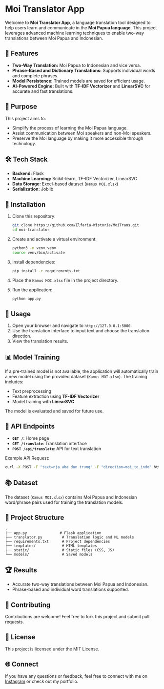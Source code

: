 # Moi Translator App

Welcome to **Moi Translator App**, a language translation tool designed to help users learn and communicate in the **Moi Papua language**. This project leverages advanced machine learning techniques to enable two-way translations between Moi Papua and Indonesian.

## 🚀 Features

- **Two-Way Translation:** Moi Papua to Indonesian and vice versa.
- **Phrase-Based and Dictionary Translations:** Supports individual words and complete phrases.
- **Model Persistence:** Trained models are saved for efficient usage.
- **AI-Powered Engine:** Built with **TF-IDF Vectorizer** and **LinearSVC** for accurate and fast translations.

## 🎯 Purpose
This project aims to:

- Simplify the process of learning the Moi Papua language.
- Assist communication between Moi speakers and non-Moi speakers.
- Preserve the Moi language by making it more accessible through technology.

## 🛠️ Tech Stack

- **Backend:** Flask
- **Machine Learning:** Scikit-learn, TF-IDF Vectorizer, LinearSVC
- **Data Storage:** Excel-based dataset (`Kamus MOI.xlsx`)
- **Serialization:** Joblib

## 🧩 Installation

1. Clone this repository:
   ```bash
   git clone https://github.com/Elfaria-Wistoria/MoiTrans.git
   cd moi-translator
   ```

2. Create and activate a virtual environment:
   ```bash
   python3 -m venv venv
   source venv/bin/activate
   ```

3. Install dependencies:
   ```bash
   pip install -r requirements.txt
   ```

4. Place the `Kamus MOI.xlsx` file in the project directory.

5. Run the application:
   ```bash
   python app.py
   ```

## 🌟 Usage

1. Open your browser and navigate to `http://127.0.0.1:5000`.
2. Use the translation interface to input text and choose the translation direction.
3. View the translation results.

## 📊 Model Training

If a pre-trained model is not available, the application will automatically train a new model using the provided dataset (`Kamus MOI.xlsx`). The training includes:

- Text preprocessing
- Feature extraction using **TF-IDF Vectorizer**
- Model training with **LinearSVC**

The model is evaluated and saved for future use.

## 📄 API Endpoints

- **`GET /`**: Home page
- **`GET /translate`**: Translation interface
- **`POST /api/translate`**: API for text translation

Example API Request:
```bash
curl -X POST -F "text=nja aba dun trung" -F "direction=moi_to_indo" http://127.0.0.1:5000/api/translate
```

## 📚 Dataset

The dataset (`Kamus MOI.xlsx`) contains Moi Papua and Indonesian word/phrase pairs used for training the translation models.

## 🔧 Project Structure

```
.
├── app.py               # Flask application
├── translator.py         # Translation logic and ML models
├── requirements.txt      # Project dependencies
├── templates/            # HTML templates
├── static/               # Static files (CSS, JS)
└── models/               # Saved models
```

## 🏆 Results

- Accurate two-way translations between Moi Papua and Indonesian.
- Phrase-based and individual word translations supported.

## 🤝 Contributing

Contributions are welcome! Feel free to fork this project and submit pull requests.

## 📜 License

This project is licensed under the MIT License.

## 🌐 Connect

If you have any questions or feedback, feel free to connect with me on [Instagram](https://www.instagram.com/edwinsyah.u?igsh=MXgwM2p6dDIyZnNmdQ%3D%3D&utm_source=qr) or check out my portfolio.
